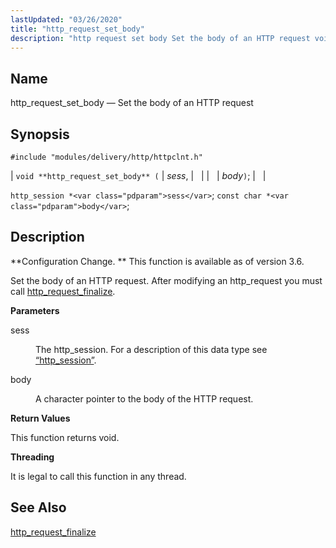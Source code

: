 ```yaml
---
lastUpdated: "03/26/2020"
title: "http_request_set_body"
description: "http request set body Set the body of an HTTP request void http request set body sess body http session sess const char body Configuration Change This function is available as of version 3 6 Set the body of an HTTP request After modifying an http request you must call..."
---
```


<a name="apis.http_request_set_body"></a> 
## Name

http_request_set_body — Set the body of an HTTP request

## Synopsis

`#include "modules/delivery/http/httpclnt.h"`

| `void **http_request_set_body** (` | <var class="pdparam">sess</var>, |   |
|   | <var class="pdparam">body</var>`)`; |   |

`http_session *<var class="pdparam">sess</var>`;
`const char *<var class="pdparam">body</var>`;<a name="idp52614704"></a> 
## Description

**Configuration Change. ** This function is available as of version 3.6.

Set the body of an HTTP request. After modifying an http_request you must call [http_request_finalize](/momentum/3/3-api/apis-http-request-finalize).

**<a name="idp52618208"></a> Parameters**

<dl class="variablelist">

<dt>sess</dt>

<dd>

The http_session. For a description of this data type see [“http_session”](/momentum/3/3-api/structs-http-session).

</dd>

<dt>body</dt>

<dd>

A character pointer to the body of the HTTP request.

</dd>

</dl>

**<a name="idp52623408"></a> Return Values**

This function returns void.

**<a name="idp52624320"></a> Threading**

It is legal to call this function in any thread.

<a name="idp52625424"></a> 
## See Also

[http_request_finalize](/momentum/3/3-api/apis-http-request-finalize)